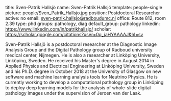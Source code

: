 title: Sven-Patrik Hallsjö
name: Sven-Patrik Hallsjö
template: people-single
picture: people/Sven_Patrik_Hallsjo.jpg
position: Postdoctoral Researcher
active: no
email: sven-patrik.hallsjo@radboudumc.nl
office: Route 812, room 2.39 
type: phd 
groups: pathology, diag
default_group: pathology
linkedin: https://www.linkedin.com/in/patrikhallsjo/
scholar: https://scholar.google.com/citations?user=0q_jaHYAAAAJ&hl=sv

Sven-Patrik Hallsjö is a postdoctoral researcher at the Diagnostic Image Analysis Group and the Digital Pathology group of Radboud university medical center, Nijmegen. He is also a researcher at Linköping University, Linköping, Sweden. He received his Master's degree in August 2014 in Applied Physics and Electrical Engineering at Linköping University, Sweden and his Ph.D. degree in October 2018 at the University of Glasgow on new software and machine learning analysis tools for Neutrino Physics. He is currently working to develop a computational pathology group in Linköping to deploy deep learning models for the analysis of whole-slide digital pathology images under the supervision of Jeroen van der Laak.
